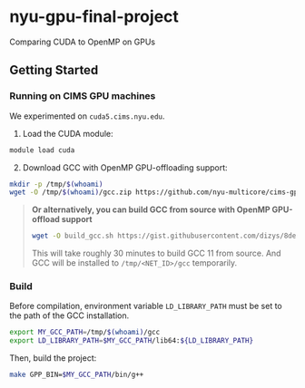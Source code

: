 # nyu-gpu-final-project

Comparing CUDA to OpenMP on GPUs

## Getting Started

### Running on CIMS GPU machines

We experimented on `cuda5.cims.nyu.edu`.

1. Load the CUDA module:

```bash
module load cuda
```

2. Download GCC with OpenMP GPU-offloading support:

```bash
mkdir -p /tmp/$(whoami)
wget -O /tmp/$(whoami)/gcc.zip https://github.com/nyu-multicore/cims-gpu/releases/download/gcc/gcc-11.3.1_cims_gpu_offload_22112501.zip && unzip /tmp/$(whoami)/gcc.zip -d /tmp/$(whoami) && rm -f /tmp/$(whoami)/gcc.zip
```

> **Or alternatively, you can build GCC from source with OpenMP GPU-offload support**
>
> ```bash
> wget -O build_gcc.sh https://gist.githubusercontent.com/dizys/8dedbe94439b91d759b6c1e6e316d542/raw/3ddbd8def8cc5bc7ce42549317820df16daf9e96/build_gcc_with_offload.sh && sh build_gcc.sh && rm -f build_gcc.sh
> ```
>
> This will take roughly 30 minutes to build GCC 11 from source. And GCC will be installed to `/tmp/<NET_ID>/gcc` temporarily.

### Build

Before compilation, environment variable `LD_LIBRARY_PATH` must be set to the path of the GCC installation.

```bash
export MY_GCC_PATH=/tmp/$(whoami)/gcc
export LD_LIBRARY_PATH=$MY_GCC_PATH/lib64:${LD_LIBRARY_PATH}
```

Then, build the project:

```bash
make GPP_BIN=$MY_GCC_PATH/bin/g++
```
